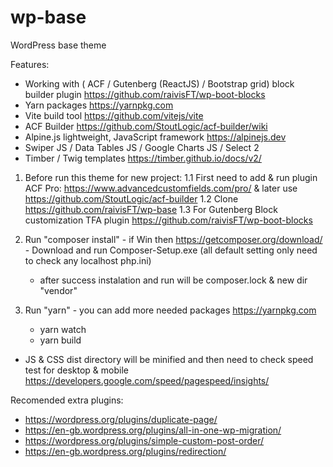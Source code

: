# wp-base
WordPress base theme

Features:
- Working with ( ACF / Gutenberg (ReactJS) / Bootstrap grid) block builder plugin https://github.com/raivisFT/wp-boot-blocks
- Yarn packages https://yarnpkg.com
- Vite build tool https://github.com/vitejs/vite
- ACF Builder https://github.com/StoutLogic/acf-builder/wiki
- Alpine.js lightweight, JavaScript framework https://alpinejs.dev
- Swiper JS / Data Tables JS / Google Charts JS / Select 2
- Timber / Twig templates https://timber.github.io/docs/v2/

1. Before run this theme for new project:
    1.1 First need to add & run plugin ACF Pro: https://www.advancedcustomfields.com/pro/ & later use https://github.com/StoutLogic/acf-builder
    1.2 Clone https://github.com/raivisFT/wp-base
    1.3 For Gutenberg Block customization TFA plugin https://github.com/raivisFT/wp-boot-blocks

2. Run "composer install" - if Win then https://getcomposer.org/download/ - Download and run Composer-Setup.exe (all default setting only need to check any localhost php.ini) 
    - after success instalation and run will be composer.lock & new dir "vendor"

3. Run "yarn" - you can add more needed packages https://yarnpkg.com
    - yarn watch
    - yarn build

* JS & CSS dist directory will be minified and then need to check speed test for desktop & mobile https://developers.google.com/speed/pagespeed/insights/

Recomended extra plugins:
- https://wordpress.org/plugins/duplicate-page/
- https://en-gb.wordpress.org/plugins/all-in-one-wp-migration/
- https://wordpress.org/plugins/simple-custom-post-order/
- https://en-gb.wordpress.org/plugins/redirection/